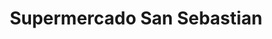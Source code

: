 ---
title: "Supermercado San Sebastian"
url: /san-juan-de-pasto/supermercado-san-sebastian/
shop: Supermarkt
---